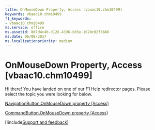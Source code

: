 ```yaml
---
title: OnMouseDown Property, Access [vbaac10.chm10499]
keywords: vbaac10.chm10499
f1_keywords:
- vbaac10.chm10499
ms.service: office
ms.assetid: 8d7d4c4b-d128-4396-b85e-1620c02f6666
ms.date: 06/08/2017
ms.localizationpriority: medium
---
```



# OnMouseDown Property, Access [vbaac10.chm10499]

Hi there! You have landed on one of our F1 Help redirector pages. Please select the topic you were looking for below.

[NavigationButton.OnMouseDown property (Access)](https://msdn.microsoft.com/library/249e3dd3-f239-f12e-c47f-6a0212ca2655%28Office.15%29.aspx)

[CommandButton.OnMouseDown property (Access)](https://msdn.microsoft.com/library/52b27f17-3df7-b0ab-23cd-7913cebaa979%28Office.15%29.aspx)

[!include[Support and feedback](~/includes/feedback-boilerplate.md)]